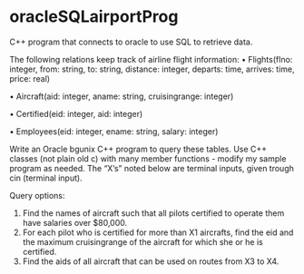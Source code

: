 # oracleSQLairportProg

C++ program that connects to oracle to use SQL to retrieve data.

The following relations keep track of airline flight information: 
•	Flights(flno: integer, from: string, to: string, distance: integer, departs: time, arrives: time, price: real)

•	Aircraft(aid: integer, aname: string, cruisingrange: integer)

•	Certified(eid: integer, aid: integer)

•	Employees(eid: integer, ename: string, salary: integer)

Write an Oracle bgunix C++ program to query these tables. Use C++ classes (not plain old c) with many member functions - modify my sample program as needed. The “X’s” noted below are terminal inputs, given trough cin (terminal input). 

Query options:
1.	Find the names of aircraft such that all pilots certified to operate them have salaries over $80,000.
2.	For each pilot who is certified for more than X1 aircrafts, find the eid and the maximum cruisingrange of the aircraft for which she or he is certified.
3.	Find the aids of all aircraft that can be used on routes from X3 to X4.

